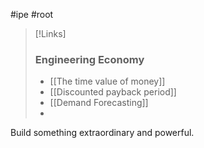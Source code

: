 #ipe #root 

>[!Links]
>### **Engineering Economy**
>- [[The time value of money]]
>- [[Discounted payback period]]
>- [[Demand Forecasting]]
>- 


Build something extraordinary and powerful.
